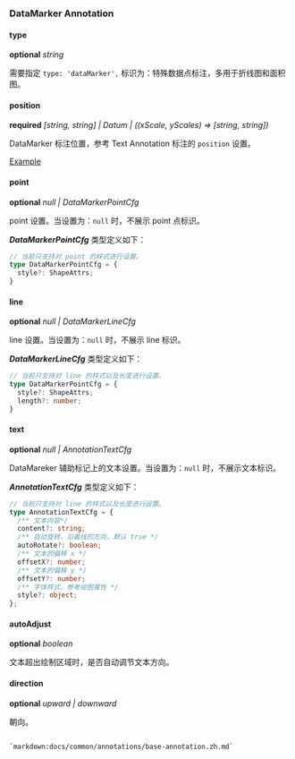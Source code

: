 ### DataMarker Annotation

#### type

<description>**optional** _string_</description>

需要指定 `type: 'dataMarker',` 标识为：特殊数据点标注，多用于折线图和面积图。

#### position

<description>**required** _[string, string] | Datum | ((xScale, yScales) => [string, string])_</description>

DataMarker 标注位置，参考 Text Annotation 标注的 `position` 设置。

[Example](/zh/examples/component/annotation#text-annotation1)

#### point

<description>**optional** _null | DataMarkerPointCfg_ </description>

point 设置。当设置为：`null` 时，不展示 point 点标识。

**_DataMarkerPointCfg_** 类型定义如下：

```ts
// 当前只支持对 point 的样式进行设置。
type DataMarkerPointCfg = {
  style?: ShapeAttrs;
}
```

#### line

<description>**optional** _null | DataMarkerLineCfg_ </description>

line 设置。当设置为：`null` 时，不展示 line 标识。

**_DataMarkerLineCfg_** 类型定义如下：

```ts
// 当前只支持对 line 的样式以及长度进行设置。
type DataMarkerPointCfg = {
  style?: ShapeAttrs;
  length?: number;
}
```

#### text

<description>**optional** _null | AnnotationTextCfg_ </description>

DataMareker 辅助标记上的文本设置。当设置为：`null` 时，不展示文本标识。

**_AnnotationTextCfg_** 类型定义如下：

```ts
// 当前只支持对 line 的样式以及长度进行设置。
type AnnotationTextCfg = {
  /** 文本内容*/
  content?: string;
  /** 自动旋转，沿着线的方向，默认 true */
  autoRotate?: boolean;
  /** 文本的偏移 x */
  offsetX?: number;
  /** 文本的偏移 y */
  offsetY?: number;
  /** 字体样式，参考绘图属性 */
  style?: object;
};
```

#### autoAdjust

<description>**optional** _boolean_ </description>

文本超出绘制区域时，是否自动调节文本方向。

#### direction

<description>**optional** _upward | downward_ </description>

朝向。
```plain

`markdown:docs/common/annotations/base-annotation.zh.md`
